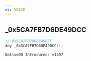```yaml
---
ns: VOICE
---
```

## _0x5CA7FB7D6DE49DCC

```c
// 0x5CA7FB7D6DE49DCC
Any _0x5CA7FB7D6DE49DCC();
```

```
NativeDB Introduced: v1207
```

